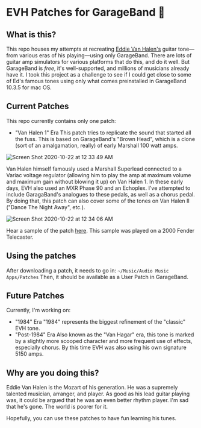 # EVH Patches for GarageBand 🎸

## What is this?
This repo houses my attempts at recreating [Eddie Van Halen's](https://en.wikipedia.org/wiki/Eddie_Van_Halen) guitar tone—from various eras of his playing—using only GarageBand. There are lots of guitar amp simulators for various platforms that do this, and do it well. But GarageBand is _free_, it's well-supported, and millions of musicians already have it. I took this project as a challenge to see if I could get close to some of Ed's famous tones using only what comes preinstalled in GarageBand 10.3.5 for mac OS.

## Current Patches
This repo currently contains only one patch:

- "Van Halen 1" Era
This patch tries to replicate the sound that started all the fuss. This is based on GarageBand's "Brown Head", which is a clone (sort of an amalgamation, really) of early Marshall 100 watt amps. 

![Screen Shot 2020-10-22 at 12 33 49 AM](https://user-images.githubusercontent.com/563451/96826210-e1748f00-1400-11eb-906c-f3cea99d4212.png)

Van Halen himself famously used a Marshall Superlead connected to a Variac voltage regulator (allowing him to play the amp at maximum volume and maximum gain without blowing it up) on Van Halen 1. In these early days, EVH also used an MXR Phase 90 and an Echoplex. I've attempted to include GaragaBand's analogues to these pedals, as well as a chorus pedal. By doing that, this patch can also cover some of the tones on Van Halen II ("Dance The Night Away", etc.).

![Screen Shot 2020-10-22 at 12 34 06 AM](https://user-images.githubusercontent.com/563451/96826244-f0f3d800-1400-11eb-816e-ae0d0cfbd767.png)

Hear a sample of the patch [here](https://cvws.icloud-content.com/B/AVnLm3XOu-OjgAFGeHqx2TZjJIxkATmoz9VdnWxRwNrD8i5z84uqyw-Q/van_halen_1_sample.mp3?o=AstyqtfHXprNxu0RzTFaMazejLtrH7i9h0c00fU6vARI&v=1&x=3&a=CAogH9udIek3MFJaQFpDnpy1Ua1FdGiej_Ez-8UYxlWStY8SaxCM0tr11C4YrMmR9tQuIgEAUgRjJIxkWgSqyw-QaiWUQTbG4TB92Usq-T6KCSbVyNJz_JVWwArM4Z7pOA3K9XEnC834ciXta5sMY2wxQ1t7xSVGSGC6OATWqOlPRpxuDEx5OpPj3KGySisz&e=1603344295&fl=&r=ce63b310-0ce6-4378-b27d-67597b7540a9-1&k=Ly4TO093C9AA8_TuKYCVyA&ckc=com.apple.clouddocs&ckz=com.apple.CloudDocs&p=33&s=sNaf1qWR6KYJT1kf6KXg1irmxV8&cd=i). This sample was played on a 2000 Fender Telecaster.

## Using the patches
After downloading a patch, it needs to go in:
`~/Music/Audio Music Apps/Patches`
Then, it should be available as a User Patch in GarageBand.

## Future Patches
Currently, I'm working on:
- "1984" Era
"1984" represents the biggest refinement of the "classic" EVH tone.
- "Post-1984" Era
Also known as the "Van Hagar" era, this tone is marked by a slightly more scooped character and more frequent use of effects, especially chorus. By this time EVH was also using his own signature 5150 amps.

## Why are you doing this?
Eddie Van Halen is the Mozart of his generation. He was a supremely talented musician, arranger, and player. As good as his lead guitar playing was, it could be argued that he was an even better rhythm player. I'm sad that he's gone. The world is poorer for it. 

Hopefully, you can use these patches to have fun learning his tunes.
